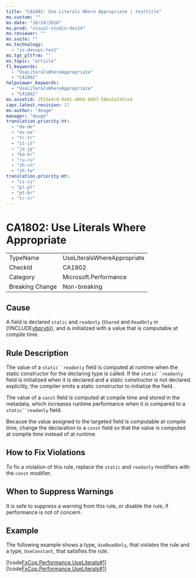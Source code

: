 ```yaml
---
title: "CA1802: Use Literals Where Appropriate | testtitle"
ms.custom: ""
ms.date: "10/19/2016"
ms.prod: "visual-studio-dev14"
ms.reviewer: ""
ms.suite: ""
ms.technology: 
  - "vs-devops-test"
ms.tgt_pltfrm: ""
ms.topic: "article"
f1_keywords: 
  - "UseLiteralsWhereAppropriate"
  - "CA1802"
helpviewer_keywords: 
  - "UseLiteralsWhereAppropriate"
  - "CA1802"
ms.assetid: 2515e4cd-9e61-486d-b067-58ba1a743ce4
caps.latest.revision: 17
ms.author: "douge"
manager: "douge"
translation.priority.ht: 
  - "de-de"
  - "es-es"
  - "fr-fr"
  - "it-it"
  - "ja-jp"
  - "ko-kr"
  - "ru-ru"
  - "zh-cn"
  - "zh-tw"
translation.priority.mt: 
  - "cs-cz"
  - "pl-pl"
  - "pt-br"
  - "tr-tr"
---
```

# CA1802: Use Literals Where Appropriate
|||  
|-|-|  
|TypeName|UseLiteralsWhereAppropriate|  
|CheckId|CA1802|  
|Category|Microsoft.Performance|  
|Breaking Change|Non-breaking|  
  
## Cause  
 A field is declared `static` and `readonly` (`Shared` and `ReadOnly` in [!INCLUDE[vbprvb](../code-quality/includes/vbprvb_md.md)]), and is initialized with a value that is computable at compile time.  
  
## Rule Description  
 The value of a `static``readonly` field is computed at runtime when the static constructor for the declaring type is called. If the `static``readonly` field is initialized when it is declared and a static constructor is not declared explicitly, the compiler emits a static constructor to initialize the field.  
  
 The value of a `const` field is computed at compile time and stored in the metadata, which increases runtime performance when it is compared to a `static``readonly` field.  
  
 Because the value assigned to the targeted field is computable at compile time, change the declaration to a `const` field so that the value is computed at compile time instead of at runtime.  
  
## How to Fix Violations  
 To fix a violation of this rule, replace the `static` and `readonly` modifiers with the `const` modifier.  
  
## When to Suppress Warnings  
 It is safe to suppress a warning from this rule, or disable the rule, if performance is not of concern.  
  
## Example  
 The following example shows a type, `UseReadOnly`, that violates the rule and a type, `UseConstant`, that satisfies the rule.  
  
 [!code[FxCop.Performance.UseLiterals#1](../code-quality/codesnippet/VisualBasic/ca1802--use-literals-where-appropriate_1.vb)]
[!code[FxCop.Performance.UseLiterals#1](../code-quality/codesnippet/CSharp/ca1802--use-literals-where-appropriate_1.cs)]